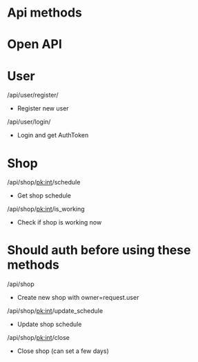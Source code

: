 # Api methods

# Open API
# User
/api/user/register/
- Register new user

/api/user/login/
- Login and get AuthToken

# Shop
/api/shop/<pk:int>/schedule
- Get shop schedule

/api/shop/<pk:int>/is_working
- Check if shop is working now

# Should auth before using these methods
/api/shop
- Create new shop with owner=request.user

/api/shop/<pk:int>/update_schedule
- Update shop schedule

/api/shop/<pk:int>/close
- Close shop (can set a few days)